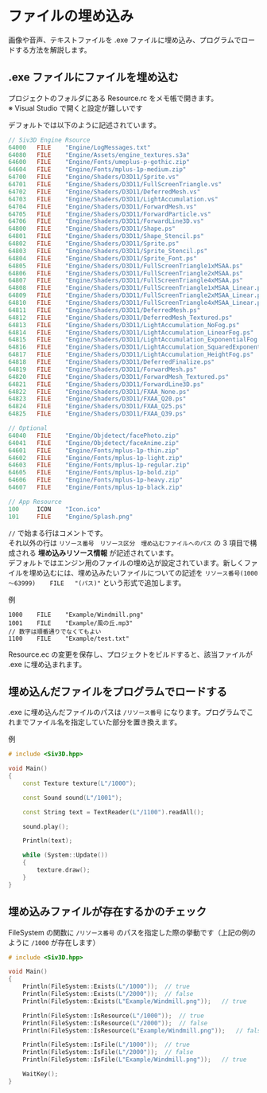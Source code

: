 ﻿# ファイルの埋め込み

画像や音声、テキストファイルを .exe ファイルに埋め込み、プログラムでロードする方法を解説します。

## .exe ファイルにファイルを埋め込む

プロジェクトのフォルダにある Resource.rc をメモ帳で開きます。  
※ Visual Studio で開くと設定が難しいです

デフォルトでは以下のように記述されています。
```cpp
// Siv3D Engine Rsource
64000	FILE	"Engine/LogMessages.txt"
64080	FILE	"Engine/Assets/engine_textures.s3a"
64600	FILE	"Engine/Fonts/umeplus-p-gothic.zip"
64604	FILE	"Engine/Fonts/mplus-1p-medium.zip"
64700	FILE	"Engine/Shaders/D3D11/Sprite.vs"
64701	FILE	"Engine/Shaders/D3D11/FullScreenTriangle.vs"
64702	FILE	"Engine/Shaders/D3D11/DeferredMesh.vs"
64703	FILE	"Engine/Shaders/D3D11/LightAccumulation.vs"
64704	FILE	"Engine/Shaders/D3D11/ForwardMesh.vs"
64705	FILE	"Engine/Shaders/D3D11/ForwardParticle.vs"
64706	FILE	"Engine/Shaders/D3D11/ForwardLine3D.vs"
64800	FILE	"Engine/Shaders/D3D11/Shape.ps"
64801	FILE	"Engine/Shaders/D3D11/Shape_Stencil.ps"
64802	FILE	"Engine/Shaders/D3D11/Sprite.ps"
64803	FILE	"Engine/Shaders/D3D11/Sprite_Stencil.ps"
64804	FILE	"Engine/Shaders/D3D11/Sprite_Font.ps"
64805	FILE	"Engine/Shaders/D3D11/FullScreenTriangle1xMSAA.ps"
64806	FILE	"Engine/Shaders/D3D11/FullScreenTriangle2xMSAA.ps"
64807	FILE	"Engine/Shaders/D3D11/FullScreenTriangle4xMSAA.ps"
64808	FILE	"Engine/Shaders/D3D11/FullScreenTriangle1xMSAA_Linear.ps"
64809	FILE	"Engine/Shaders/D3D11/FullScreenTriangle2xMSAA_Linear.ps"
64810	FILE	"Engine/Shaders/D3D11/FullScreenTriangle4xMSAA_Linear.ps"
64811	FILE	"Engine/Shaders/D3D11/DeferredMesh.ps"
64812	FILE	"Engine/Shaders/D3D11/DeferredMesh_Textured.ps"
64813	FILE	"Engine/Shaders/D3D11/LightAccumulation_NoFog.ps"
64814	FILE	"Engine/Shaders/D3D11/LightAccumulation_LinearFog.ps"
64815	FILE	"Engine/Shaders/D3D11/LightAccumulation_ExponentialFog.ps"
64816	FILE	"Engine/Shaders/D3D11/LightAccumulation_SquaredExponentialFog.ps"
64817	FILE	"Engine/Shaders/D3D11/LightAccumulation_HeightFog.ps"
64818	FILE	"Engine/Shaders/D3D11/DeferredFinalize.ps"
64819	FILE	"Engine/Shaders/D3D11/ForwardMesh.ps"
64820	FILE	"Engine/Shaders/D3D11/ForwardMesh_Textured.ps"
64821	FILE	"Engine/Shaders/D3D11/ForwardLine3D.ps"
64822	FILE	"Engine/Shaders/D3D11/FXAA_None.ps"
64823	FILE	"Engine/Shaders/D3D11/FXAA_Q20.ps"
64824	FILE	"Engine/Shaders/D3D11/FXAA_Q25.ps"
64825	FILE	"Engine/Shaders/D3D11/FXAA_Q39.ps"

// Optional
64040	FILE	"Engine/Objdetect/facePhoto.zip"
64041	FILE	"Engine/Objdetect/faceAnime.zip"
64601	FILE	"Engine/Fonts/mplus-1p-thin.zip"
64602	FILE	"Engine/Fonts/mplus-1p-light.zip"
64603	FILE	"Engine/Fonts/mplus-1p-regular.zip"
64605	FILE	"Engine/Fonts/mplus-1p-bold.zip"
64606	FILE	"Engine/Fonts/mplus-1p-heavy.zip"
64607	FILE	"Engine/Fonts/mplus-1p-black.zip"

// App Resource
100		ICON	"Icon.ico"
101		FILE	"Engine/Splash.png"

```

`//` で始まる行はコメントです。  
それ以外の行は `リソース番号　リソース区分　埋め込むファイルへのパス` の 3 項目で構成される **埋め込みリソース情報** が記述されています。  
デフォルトではエンジン用のファイルの埋め込が設定されています。新しくファイルを埋め込むには、埋め込みたいファイルについての記述を `リソース番号(1000～63999)    FILE   "(パス)"` という形式で追加します。

例
```
1000    FILE    "Example/Windmill.png"
1001    FILE    "Example/風の丘.mp3"
// 数字は順番通りでなくてもよい
1100    FILE    "Example/test.txt"
```

Resource.ec の変更を保存し、プロジェクトをビルドすると、該当ファイルが .exe に埋め込まれます。


## 埋め込んだファイルをプログラムでロードする
.exe に埋め込んだファイルのパスは `/リソース番号` になります。プログラムでこれまでファイル名を指定していた部分を置き換えます。

例
```cpp
# include <Siv3D.hpp>

void Main()
{
	const Texture texture(L"/1000");

	const Sound sound(L"/1001");

	const String text = TextReader(L"/1100").readAll();

	sound.play();

	Println(text);

	while (System::Update())
	{
		texture.draw();
	}
}
```

## 埋め込みファイルが存在するかのチェック
FileSystem の関数に `/リソース番号` のパスを指定した際の挙動です（上記の例のように `/1000` が存在します）

```cpp
# include <Siv3D.hpp>

void Main()
{
	Println(FileSystem::Exists(L"/1000"));	// true
	Println(FileSystem::Exists(L"/2000"));	// false
	Println(FileSystem::Exists(L"Example/Windmill.png"));	// true

	Println(FileSystem::IsResource(L"/1000"));	// true
	Println(FileSystem::IsResource(L"/2000"));	// false
	Println(FileSystem::IsResource(L"Example/Windmill.png"));	// false

	Println(FileSystem::IsFile(L"/1000"));	// true
	Println(FileSystem::IsFile(L"/2000"));	// false
	Println(FileSystem::IsFile(L"Example/Windmill.png"));	// true

	WaitKey();
}

```


